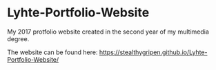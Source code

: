# Lyhte-Portfolio-Website
My 2017 protfolio website created in the second year of my multimedia degree.

The website can be found here: https://stealthygripen.github.io/Lyhte-Portfolio-Website/
